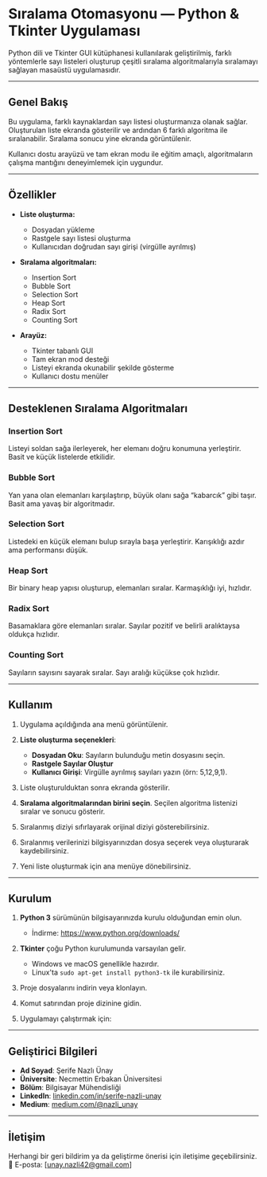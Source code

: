 
# Sıralama Otomasyonu — Python & Tkinter Uygulaması

Python dili ve Tkinter GUI kütüphanesi kullanılarak geliştirilmiş, farklı yöntemlerle sayı listeleri oluşturup çeşitli sıralama algoritmalarıyla sıralamayı sağlayan masaüstü uygulamasıdır.

---

## Genel Bakış

Bu uygulama, farklı kaynaklardan sayı listesi oluşturmanıza olanak sağlar.
Oluşturulan liste ekranda gösterilir ve ardından 6 farklı algoritma ile sıralanabilir. Sıralama sonucu yine ekranda görüntülenir.

Kullanıcı dostu arayüzü ve tam ekran modu ile eğitim amaçlı, algoritmaların çalışma mantığını deneyimlemek için uygundur.

---

## Özellikler

- **Liste oluşturma:**
  - Dosyadan yükleme
  - Rastgele sayı listesi oluşturma
  - Kullanıcıdan doğrudan sayı girişi (virgülle ayrılmış)

- **Sıralama algoritmaları:**
  - Insertion Sort
  - Bubble Sort
  - Selection Sort
  - Heap Sort
  - Radix Sort
  - Counting Sort

- **Arayüz:**
  - Tkinter tabanlı GUI
  - Tam ekran mod desteği
  - Listeyi ekranda okunabilir şekilde gösterme
  - Kullanıcı dostu menüler

---

## Desteklenen Sıralama Algoritmaları

### Insertion Sort  
Listeyi soldan sağa ilerleyerek, her elemanı doğru konumuna yerleştirir. Basit ve küçük listelerde etkilidir.

### Bubble Sort  
Yan yana olan elemanları karşılaştırıp, büyük olanı sağa “kabarcık” gibi taşır. Basit ama yavaş bir algoritmadır.

### Selection Sort  
Listedeki en küçük elemanı bulup sırayla başa yerleştirir. Karışıklığı azdır ama performansı düşük.

### Heap Sort  
Bir binary heap yapısı oluşturup, elemanları sıralar. Karmaşıklığı iyi, hızlıdır.

### Radix Sort  
Basamaklara göre elemanları sıralar. Sayılar pozitif ve belirli aralıktaysa oldukça hızlıdır.

### Counting Sort  
Sayıların sayısını sayarak sıralar. Sayı aralığı küçükse çok hızlıdır.

---

## Kullanım

1. Uygulama açıldığında ana menü görüntülenir.

2. **Liste oluşturma seçenekleri**:
   - **Dosyadan Oku**: Sayıların bulunduğu metin dosyasını seçin.
   - **Rastgele Sayılar Oluştur**
   - **Kullanıcı Girişi**: Virgülle ayrılmış sayıları yazın (örn: 5,12,9,1).

3. Liste oluşturulduktan sonra ekranda gösterilir.

4. **Sıralama algoritmalarından birini seçin**. Seçilen algoritma listenizi sıralar ve sonucu gösterir.

5. Sıralanmış diziyi sıfırlayarak orijinal diziyi gösterebilirsiniz.

6. Sıralanmış verilerinizi bilgisyarınızdan dosya seçerek veya oluşturarak kaydebilirsiniz.

7. Yeni liste oluşturmak için ana menüye dönebilirsiniz.

---

## Kurulum

1. **Python 3** sürümünün bilgisayarınızda kurulu olduğundan emin olun.  
   - İndirme: https://www.python.org/downloads/

2. **Tkinter** çoğu Python kurulumunda varsayılan gelir.  
   - Windows ve macOS genellikle hazırdır.  
   - Linux'ta `sudo apt-get install python3-tk` ile kurabilirsiniz.

3. Proje dosyalarını indirin veya klonlayın.

4. Komut satırından proje dizinine gidin.

5. Uygulamayı çalıştırmak için:

---
## Geliştirici Bilgileri

- **Ad Soyad**: Şerife Nazlı Ünay  
- **Üniversite**: Necmettin Erbakan Üniversitesi  
- **Bölüm**: Bilgisayar Mühendisliği
- **LinkedIn**: [linkedin.com/in/serife-nazli-unay](https://www.linkedin.com/in/serife-nazli-unay/)  
- **Medium**: [medium.com/@nazli_unay](https://medium.com/@nazli_unay)

---

## İletişim

Herhangi bir geri bildirim ya da geliştirme önerisi için iletişime geçebilirsiniz.  
📧 E-posta: [unay.nazli42@gmail.com]

